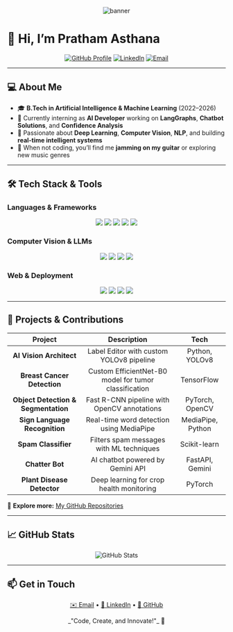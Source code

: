 <!-- Banner -->
<p align="center">
  <img src="https://github.com/pratham-asthana/pratham-asthana/raw/main/assets/banner.png" alt="banner" />
</p>

# 👋 Hi, I’m **Pratham Asthana**

<p align="center">
  <a href="https://github.com/pratham-asthana"><img src="https://img.shields.io/badge/GitHub-Profile-181717?style=for-the-badge&logo=github" alt="GitHub Profile" /></a>
  <a href="https://www.linkedin.com/in/pratham-asthana-243133265"><img src="https://img.shields.io/badge/LinkedIn-PrathamAsthana-0A66C2?style=for-the-badge&logo=linkedin&logoColor=white" alt="LinkedIn" /></a>
  <a href="mailto:prathamasthana04@gmail.com"><img src="https://img.shields.io/badge/Email-prathamasthana04@gmail.com-D14836?style=for-the-badge&logo=gmail&logoColor=white" alt="Email" /></a>
</p>

---

## 💻 About Me

- 🎓 **B.Tech in Artificial Intelligence & Machine Learning** (2022–2026)
- 🔭 Currently interning as **AI Developer** working on **LangGraphs**, **Chatbot Solutions**, and **Confidence Analysis**
- 🌟 Passionate about **Deep Learning**, **Computer Vision**, **NLP**, and building **real-time intelligent systems**
- 🎸 When not coding, you’ll find me **jamming on my guitar** or exploring new music genres

---

## 🛠️ Tech Stack & Tools

### Languages & Frameworks
<p align="center">
  <img src="https://img.shields.io/badge/Python-3776AB?style=for-the-badge&logo=python&logoColor=white" />
  <img src="https://img.shields.io/badge/C++-00599C?style=for-the-badge&logo=c%2B%2B&logoColor=white" />
  <img src="https://img.shields.io/badge/PyTorch-EE4C2C?style=for-the-badge&logo=pytorch&logoColor=white" />
  <img src="https://img.shields.io/badge/TensorFlow-FF6F00?style=for-the-badge&logo=tensorflow&logoColor=white" />
  <img src="https://img.shields.io/badge/Scikit--Learn-F7931E?style=for-the-badge&logo=scikit-learn&logoColor=white" />
</p>

### Computer Vision & LLMs
<p align="center">
  <img src="https://img.shields.io/badge/OpenCV-5C3EE8?style=for-the-badge&logo=opencv&logoColor=white" />
  <img src="https://img.shields.io/badge/MediaPipe-4285F4?style=for-the-badge&logo=mediapipe&logoColor=white" />
  <img src="https://img.shields.io/badge/YOLOv8-000000?style=for-the-badge" />
  <img src="https://img.shields.io/badge/Gemini-34A853?style=for-the-badge" />
</p>

### Web & Deployment
<p align="center">
  <img src="https://img.shields.io/badge/Streamlit-FF4B4B?style=for-the-badge&logo=streamlit&logoColor=white" />
  <img src="https://img.shields.io/badge/FastAPI-009688?style=for-the-badge&logo=fastapi&logoColor=white" />
  <img src="https://img.shields.io/badge/AWS-232F3E?style=for-the-badge&logo=amazon-aws&logoColor=white" />
  <img src="https://img.shields.io/badge/Render-00C7B7?style=for-the-badge" />
</p>

---

## 🚀 Projects & Contributions

| Project | Description | Tech |
| :-----: | :---------: | :--: |
| **AI Vision Architect** | Label Editor with custom YOLOv8 pipeline | Python, YOLOv8 |
| **Breast Cancer Detection** | Custom EfficientNet-B0 model for tumor classification | TensorFlow |
| **Object Detection & Segmentation** | Fast R-CNN pipeline with OpenCV annotations | PyTorch, OpenCV |
| **Sign Language Recognition** | Real-time word detection using MediaPipe | MediaPipe, Python |
| **Spam Classifier** | Filters spam messages with ML techniques | Scikit-learn |
| **Chatter Bot** | AI chatbot powered by Gemini API | FastAPI, Gemini |
| **Plant Disease Detector** | Deep learning for crop health monitoring | PyTorch |

🔗 **Explore more:** [My GitHub Repositories](https://github.com/pratham-asthana?tab=repositories)

---

## 📈 GitHub Stats

<p align="center">
  <img src="https://github-readme-stats.vercel.app/api?username=pratham-asthana&show_icons=true&theme=radical" alt="GitHub Stats" />
</p>

---

## 📫 Get in Touch

<p align="center">
  <a href="mailto:prathamasthana04@gmail.com">✉️ Email</a> •
  <a href="https://www.linkedin.com/in/pratham-asthana-243133265">🔗 LinkedIn</a> •
  <a href="https://github.com/pratham-asthana">🐙 GitHub</a>
</p>

<p align="center">
  _"Code, Create, and Innovate!"_ 🚀
</p>
